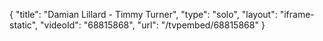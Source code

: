 {
    "title": "Damian Lillard - Timmy Turner",
    "type": "solo",
    "layout": "iframe-static",
    "videoId": "68815868",
    "url": "\/tvpembed\/68815868"
}